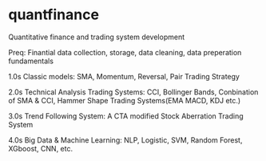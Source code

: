 # quantfinance
Quantitative finance and trading system development 

Preq: Finantial data collection, storage, data cleaning, data preperation fundamentals 

1.0s Classic models: SMA, Momentum, Reversal, Pair Trading Strategy 

2.0s Technical Analysis Trading Systems: CCI, Bollinger Bands, Conbination of SMA & CCI, Hammer Shape Trading Systems(EMA MACD, KDJ etc.) 

3.0s Trend Following System: A CTA modified Stock Aberration Trading System 

4.0s Big Data & Machine Learning: NLP, Logistic, SVM, Random Forest, XGboost, CNN, etc.
